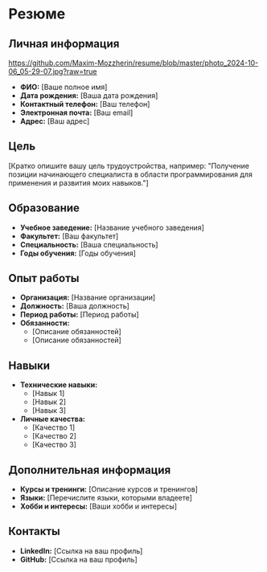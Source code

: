 # Резюме

## Личная информация

https://github.com/Maxim-Mozzherin/resume/blob/master/photo_2024-10-06_05-29-07.jpg?raw=true
- **ФИО:** [Ваше полное имя]
- **Дата рождения:** [Ваша дата рождения]
- **Контактный телефон:** [Ваш телефон]
- **Электронная почта:** [Ваш email]
- **Адрес:** [Ваш адрес]

## Цель
[Кратко опишите вашу цель трудоустройства, например: "Получение позиции начинающего специалиста в области программирования для применения и развития моих навыков."]

## Образование
- **Учебное заведение:** [Название учебного заведения]
- **Факультет:** [Ваш факультет]
- **Специальность:** [Ваша специальность]
- **Годы обучения:** [Годы обучения]

## Опыт работы
- **Организация:** [Название организации]
- **Должность:** [Ваша должность]
- **Период работы:** [Период работы]
- **Обязанности:** 
  - [Описание обязанностей]
  - [Описание обязанностей]

## Навыки
- **Технические навыки:**
  - [Навык 1]
  - [Навык 2]
  - [Навык 3]
- **Личные качества:**
  - [Качество 1]
  - [Качество 2]
  - [Качество 3]

## Дополнительная информация
- **Курсы и тренинги:** [Описание курсов и тренингов]
- **Языки:** [Перечислите языки, которыми владеете]
- **Хобби и интересы:** [Ваши хобби и интересы]

## Контакты
- **LinkedIn:** [Ссылка на ваш профиль]
- **GitHub:** [Ссылка на ваш профиль]
